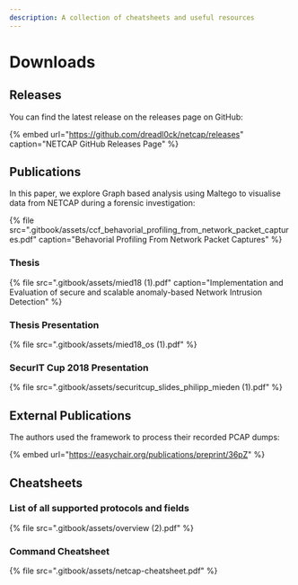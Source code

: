 ```yaml
---
description: A collection of cheatsheets and useful resources
---
```


# Downloads

## Releases

You can find the latest release on the releases page on GitHub:

{% embed url="https://github.com/dreadl0ck/netcap/releases" caption="NETCAP GitHub Releases Page" %}

## Publications

In this paper, we explore Graph based analysis using Maltego to visualise data from NETCAP during a forensic investigation:

{% file src=".gitbook/assets/ccf\_behavorial\_profiling\_from\_network\_packet\_captures.pdf" caption="Behavorial Profiling From Network Packet Captures" %}

### Thesis

{% file src=".gitbook/assets/mied18 \(1\).pdf" caption="Implementation and Evaluation of secure and scalable anomaly-based Network Intrusion Detection" %}

### Thesis Presentation

{% file src=".gitbook/assets/mied18\_os \(1\).pdf" %}

### SecurIT Cup 2018 Presentation

{% file src=".gitbook/assets/securitcup\_slides\_philipp\_mieden \(1\).pdf" %}

## External Publications

The authors used the framework to process their recorded PCAP dumps:

{% embed url="https://easychair.org/publications/preprint/36pZ" %}

## Cheatsheets

### List of all supported protocols and fields

{% file src=".gitbook/assets/overview \(2\).pdf" %}

### Command Cheatsheet

{% file src=".gitbook/assets/netcap-cheatsheet.pdf" %}

